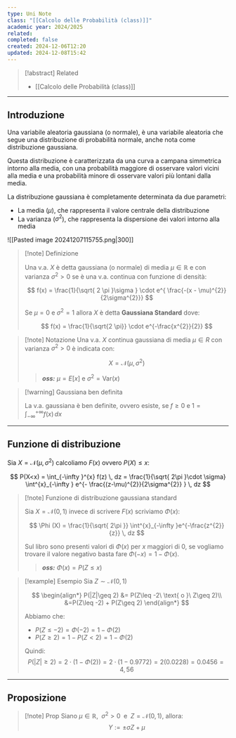 ```yaml
---
type: Uni Note
class: "[[Calcolo delle Probabilità (class)]]"
academic year: 2024/2025
related: 
completed: false
created: 2024-12-06T12:20
updated: 2024-12-08T15:42
---
```

>[!abstract] Related
>- [[Calcolo delle Probabilità (class)]]

---

## Introduzione


Una variabile aleatoria gaussiana (o normale), è una variabile aleatoria che segue una distribuzione di probabilità normale, anche nota come distribuzione gaussiana. 

Questa distribuzione è caratterizzata da una curva a campana simmetrica intorno alla media, con una probabilità maggiore di osservare valori vicini alla media e una probabilità minore di osservare valori più lontani dalla media.

La distribuzione gaussiana è completamente determinata da due parametri:
- La media ($\mu$), che rappresenta il valore centrale della distribuzione
- La varianza ($\sigma^{2}$), che rappresenta la dispersione dei valori intorno alla media

![[Pasted image 20241207115755.png|300]]

>[!note] Definizione
>
>Una v.a. $X$ è detta gaussiana (o normale) di media $\mu \in \mathbb{R}$ e con varianza $\sigma^{2}>0$  se è una v.a. continua  con funzione di densità:
>
>$$
>f(x) = \frac{1}{\sqrt{ 2 \pi }\sigma } \cdot  e^{ \frac{-(x - \mu)^{2}}{2\sigma^{2}}}
>$$
>
>Se $\mu = 0$ e $\sigma^2= 1$ allora $X$ è detta **Gaussiana Standard** dove:
>
>$$
>f(x) = \frac{1}{\sqrt{2 \pi}} \cdot  e^{-\frac{x^{2}}{2}}
>$$

>[!note] Notazione
>Una v.a. $X$ continua gaussiana di media $\mu \in R$ con varianza $\sigma^{2}>0$ è indicata con:
>
>$$
>X = \mathcal{N} \big(\mu, \sigma^{2} \big)
>$$
>
>>***oss:*** $\mu = E[x]$ e $\sigma^{2} = \text{Var}(x)$

>[!warning] Gaussiana ben definita
>
>La v.a. gaussiana è ben definite, ovvero esiste, se $f\geq 0$ e $1 = \int^{+\infty}_{-\infty} f(x)  \, dx$

---
## Funzione di distribuzione 

Sia $X =  \mathcal{N} \big(\mu, \sigma^{2} \big)$ calcoliamo $F(x)$ ovvero $P(X)\leq x$:

$$
P(X<x) = \int_{-\infty }^{x} f(z) \, dz  = \frac{1}{\sqrt{ 2\pi }\cdot \sigma} \int^{x}_{-\infty } e^{- \frac{(z-\mu)^{2}}{2\sigma^{2}} }  \, dz
$$


>[!note] Funzione di distribuzione gaussiana standard
>
>Sia $X =  \mathcal{N} \big(0, 1 \big)$ invece di scrivere $F(x)$ scriviamo $\Phi(x)$:
>
>$$
>\Phi (X) = \frac{1}{\sqrt{ 2\pi }} \int^{x}_{-\infty }e^{-\frac{z^{2}}{z}} \, dz 
>$$
>
>Sul libro sono presenti valori di $\Phi(x)$ per $x$ maggiori di 0, se vogliamo trovare il valore negativo basta fare $\Phi(-x) = 1- \Phi(x)$.
>
>>***oss:*** $\Phi(x) = P(Z\leq x)$

>[!example] Esempio
>Sia $Z \sim \mathcal{N}(0,1)$
>
>$$
>\begin{align*}
>P(|Z|\geq 2) &= P(Z\leq -2\ \text{ o }\ Z\geq 2)\\
>&=P(Z\leq -2) + P(Z\geq 2)
>\end{align*}
>$$
>
>Abbiamo che:
>- $P(Z\leq -2) = \Phi(-2) = 1 - \Phi(2)$
>- $P(Z\geq 2) =1 - P(Z<2)= 1 - \Phi(2)$
>
>Quindi:
>$$
>P(|Z|\geq 2) = 2 \cdot  (1 - \Phi(2)) = 2 \cdot  (1 - 0.9772) = 2(0.0228) = 0.0456 = 4,56%
>$$

---
## Proposizione

>[!note] Prop
>Siano $\mu \in \mathbb{R}$, $\; \sigma^{2}>0\;$ e $\;Z =  \mathcal{N} \big(0, 1 \big)$, allora:
>$$
>Y := \pm \sigma Z + \mu
>$$
